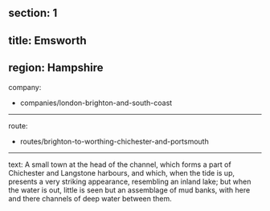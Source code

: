 section: 1
----
title: Emsworth
----
region: Hampshire
----
company:
- companies/london-brighton-and-south-coast
----
route:
- routes/brighton-to-worthing-chichester-and-portsmouth
----
text: A small town at the head of the channel, which forms a part of Chichester and Langstone harbours, and which, when the tide is up, presents a very striking appearance, resembling an inland lake; but when the water is out, little is seen but an assemblage of mud banks, with here and there channels of deep water between them.
